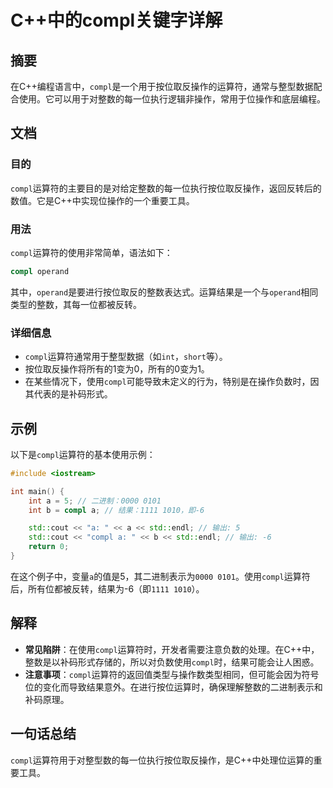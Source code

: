 <!--
Meta Description: # C++中的compl关键字详解 ## 摘要 在C++编程语言中，`compl`是一个用于按位取反操作的运算符，通常与整型数据配合使用。它可以用于对整数的每一位执行逻辑非操作，常用于位操作和底层编程。 ## 文档 ### 目的 `compl`运算符的主要目的是对给定整数的每一位执行按位取反操作，返...
Meta Keywords: compl, int, std, operand, cpp
-->

# C++中的compl关键字详解

## 摘要
在C++编程语言中，`compl`是一个用于按位取反操作的运算符，通常与整型数据配合使用。它可以用于对整数的每一位执行逻辑非操作，常用于位操作和底层编程。

## 文档
### 目的
`compl`运算符的主要目的是对给定整数的每一位执行按位取反操作，返回反转后的数值。它是C++中实现位操作的一个重要工具。

### 用法
`compl`运算符的使用非常简单，语法如下：

```cpp
compl operand
```

其中，`operand`是要进行按位取反的整数表达式。运算结果是一个与`operand`相同类型的整数，其每一位都被反转。

### 详细信息
- `compl`运算符通常用于整型数据（如`int`，`short`等）。
- 按位取反操作将所有的1变为0，所有的0变为1。
- 在某些情况下，使用`compl`可能导致未定义的行为，特别是在操作负数时，因其代表的是补码形式。

## 示例
以下是`compl`运算符的基本使用示例：

```cpp
#include <iostream>

int main() {
    int a = 5; // 二进制：0000 0101
    int b = compl a; // 结果：1111 1010，即-6

    std::cout << "a: " << a << std::endl; // 输出: 5
    std::cout << "compl a: " << b << std::endl; // 输出: -6
    return 0;
}
```

在这个例子中，变量`a`的值是5，其二进制表示为`0000 0101`。使用`compl`运算符后，所有位都被反转，结果为-6（即`1111 1010`）。

## 解释
- **常见陷阱**：在使用`compl`运算符时，开发者需要注意负数的处理。在C++中，整数是以补码形式存储的，所以对负数使用`compl`时，结果可能会让人困惑。
- **注意事项**：`compl`运算符的返回值类型与操作数类型相同，但可能会因为符号位的变化而导致结果意外。在进行按位运算时，确保理解整数的二进制表示和补码原理。

## 一句话总结
`compl`运算符用于对整型数的每一位执行按位取反操作，是C++中处理位运算的重要工具。